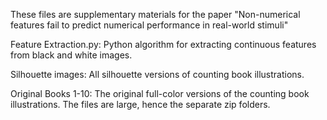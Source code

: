 These files are supplementary materials for the paper "Non-numerical features fail to predict numerical performance in real-world stimuli"

Feature Extraction.py: Python algorithm for extracting continuous features from black and white images.

Silhouette images: All silhouette versions of counting book illustrations.

Original Books 1-10: The original full-color versions of the counting book illustrations. The files are large, hence the separate zip folders.
